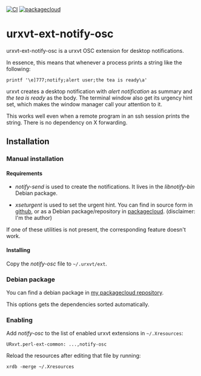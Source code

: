 [![CI](https://github.com/lpenz/urxvt-ext-notify-osc/actions/workflows/ci.yml/badge.svg)](https://github.com/lpenz/urxvt-ext-notify-osc/actions/workflows/ci.yml)
[![packagecloud](https://img.shields.io/badge/deb-packagecloud.io-844fec.svg)](https://packagecloud.io/app/lpenz/debian/search?q=urxvt-ext-notify-osc)

urxvt-ext-notify-osc
====================

urxvt-ext-notify-osc is a urxvt OSC extension for desktop
notifications.

In essence, this means that whenever a process prints a string like
the following:

```shell
printf '\e]777;notify;alert user;the tea is ready\a'
```

urxvt creates a desktop notification with *alert notification* as
summary and *the tea is ready* as the body. The terminal window also
get its urgency hint set, which makes the window manager call your
attention to it.

This works well even when a remote program in an ssh session prints
the string. There is no dependency on X forwarding.


## Installation

### Manual installation

#### Requirements

- *notify-send* is used to create the notifications. It lives
  in the *libnotify-bin* Debian package.

- *xseturgent* is used to set the urgent hint. You can find in source
  form in [github](https://github.com/lpenz/xseturgent), or as a
  Debian package/repository
  in [packagecloud](https://packagecloud.io/lpenz/lpenz).
  (disclaimer: I'm the author)

If one of these utilities is not present, the corresponding feature
doesn't work.


#### Installing

Copy the *notify-osc* file to `~/.urxvt/ext`.


### Debian package

You can find a debian package
in [my packagecloud repository](https://packagecloud.io/lpenz/lpenz).

This options gets the dependencies sorted automatically.


### Enabling

Add *notify-osc* to the list of enabled urxvt extensions in `~/.Xresources`:

```
URxvt.perl-ext-common: ...,notify-osc
```

Reload the resources after editing that file by running:

```shell
xrdb -merge ~/.Xresources
```

